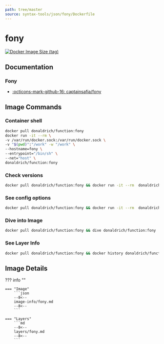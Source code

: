 ```yaml
---
path: tree/master
source: syntax-tools/json/fony/Dockerfile
---
```


# fony

[![Docker Image Size (tag)](https://img.shields.io/docker/image-size/donaldrich/function/fony?color=blue&label=donaldrich/function:fony&logo=docker&style=flat-square)](https://hub.docker.com/r/donaldrich/function/fony)

## Documentation

### Fony

- [:octicons-mark-github-16: captainsafia/fony](https://github.com/captainsafia/fony)

## Image Commands

### Container shell

```sh
docker pull donaldrich/function:fony
docker run -it --rm \
-v /var/run/docker.sock:/var/run/docker.sock \
-v "$(pwd)":"/work" -w "/work" \
--hostname=fony \
--entrypoint="/bin/sh" \
--net="host" \
donaldrich/function:fony
```

### Check versions

```sh
docker pull donaldrich/function:fony && docker run -it --rm  donaldrich/function:fony validate
```

### See config options

```sh
docker pull donaldrich/function:fony && docker run -it --rm  donaldrich/function:fony help
```

### Dive into Image

```sh
docker pull donaldrich/function:fony && dive donaldrich/function:fony
```

### See Layer Info

```sh
docker pull donaldrich/function:fony && docker history donaldrich/function:fony
```

## Image Details

??? info ""

    === "Image"
        ```json
        --8<--
        image-info/fony.md
        --8<--
        ```

    === "Layers"
        ```md
        --8<--
        layers/fony.md
        --8<--
        ```
